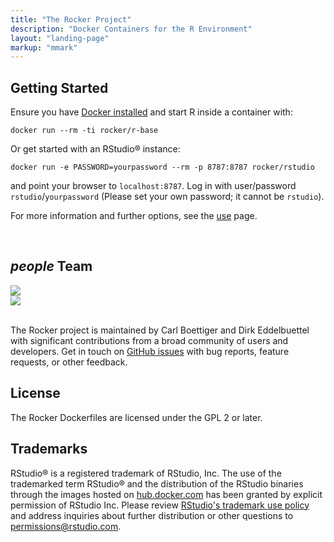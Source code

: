 ```yaml
---
title: "The Rocker Project"
description: "Docker Containers for the R Environment"
layout: "landing-page"
markup: "mmark"
---
```



## <i class="fa fa-rocket"></i> Getting Started ##

Ensure you have [Docker installed](https://docs.docker.com/installation/) and start R inside a container with: 

```
docker run --rm -ti rocker/r-base
```

Or get started with an RStudio® instance:

```
docker run -e PASSWORD=yourpassword --rm -p 8787:8787 rocker/rstudio
```

and point your browser to `localhost:8787`.  Log in with user/password `rstudio`/`yourpassword` (Please set your own password; it cannot be `rstudio`).  

For more information and further options, see the [use](/use) page.


&nbsp;
<div class="section">
<h2> <i class="material-icons">people</i> Team </h2>
<div class = "row">
<div class="col-md-4 col-md-offset-2">
<a href="https://twitter.com/cboettig"><img class="img-circle img-raised img-responsive center-block" src="/img/cboettig.jpg"/></a>
</div>
<div class="col-md-4">
<a href="https://twitter.com/eddelbuettel"><img class="img-circle img-raised img-responsive center-block" src="/img/edd.jpg"/></a>
</div>
</div>
<br/>


The Rocker project is maintained by Carl Boettiger and Dirk Eddelbuettel with significant contributions from a broad community of users and developers. Get in touch on [GitHub issues](https://github.com/rocker-org/rocker/issues) with bug reports, feature requests, or other feedback. 

</div>



## <i class="fa fa-balance-scale"></i> License ##

The Rocker Dockerfiles are licensed under the GPL 2 or later.

##  <i class="fa fa-trademark"></i> Trademarks ##

RStudio® is a registered trademark of RStudio, Inc.  The use of the trademarked term RStudio® and the distribution of the RStudio binaries through the images hosted on [hub.docker.com](https://registry.hub.docker.com/) has been granted by explicit permission of RStudio Inc.  Please review [RStudio's trademark use policy](http://www.rstudio.com/about/trademark/) and address inquiries about further distribution or other questions to [permissions@rstudio.com](emailto:permissions@rstudio.com).


